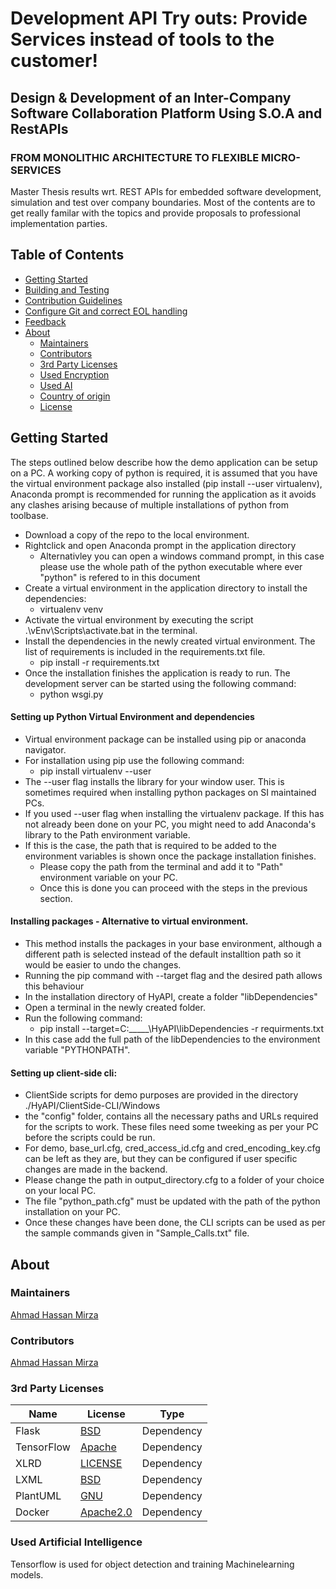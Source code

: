 # Development API Try outs: Provide Services instead of tools to the customer!  <!-- omit in toc -->
## Design & Development of an Inter-Company Software Collaboration Platform Using S.O.A and RestAPIs
### FROM MONOLITHIC ARCHITECTURE TO FLEXIBLE MICRO-SERVICES
Master Thesis results wrt. REST APIs for embedded software development, simulation and test over company boundaries.
Most of the contents are to get really familar with the topics and provide proposals to professional implementation parties.

## Table of Contents  <!-- omit in toc -->

- [Getting Started](#getting-started)
- [Building and Testing](#building-and-testing)
- [Contribution Guidelines](#contribution-guidelines)
- [Configure Git and correct EOL handling](#configure-Git-and-correct-EOL-handling)
- [Feedback](#feedback)
- [About](#about)
  - [Maintainers](#maintainers)
  - [Contributors](#contributors)
  - [3rd Party Licenses](#3rd-party-licenses)
  - [Used Encryption](#used-encryption)
  - [Used AI](#used-AI)
  - [Country of origin](#origin-country)
  - [License](#license)

## Getting Started <a name="getting-started"></a>

The steps outlined below describe how the demo application can be setup on a PC. A working copy of python is required, it is assumed that you have the
virtual environment package also installed (pip install --user virtualenv), Anaconda prompt is recommended for running the application as it avoids any clashes 
arising because of multiple installations of python from toolbase.

- Download a copy of the repo to the local environment.
- Rightclick and open Anaconda prompt in the application directory
  - Alternativley you can open a windows command prompt, in this case please use the whole path of the python executable where ever "python" is refered to in this document
- Create a virtual environment in the application directory to install the dependencies:
  - virtualenv venv
- Activate the virtual environment by executing the script .\vEnv\Scripts\activate.bat in the terminal.
- Install the dependencies in the newly created virtual environment. The list of requirements is included in the requirements.txt file.
  - pip install -r requirements.txt
- Once the installation finishes the application is ready to run. The development server can be started using the following command:
  - python wsgi.py

#### Setting up Python Virtual Environment and dependencies
- Virtual environment package can be installed using pip or anaconda navigator.
- For installation using pip use the following command:
	- pip install virtualenv --user
- The --user flag installs the library for your window user. This is sometimes required when installing python packages on SI maintained PCs.
- If you used --user flag when installing the virtualenv package. If this has not already been done on your PC, you might need to add Anaconda's library to the Path environment variable.
- If this is the case, the path that is required to be added to the environment variables is shown once the package installation finishes.
  - Please copy the path from the terminal and add it to "Path" environment variable on your PC.
  - Once this is done you can proceed with the steps in the previous section.
#### Installing packages - Alternative to virtual environment.
- This method installs the packages in your base environment, although a different path is selected instead of the default installtion path so it would be easier to undo the changes.
- Running the pip command with --target flag and the desired path allows this behaviour
- In the installation directory of HyAPI, create a folder "libDependencies"
- Open a terminal in the newly created folder.
- Run the following command:
	- pip install --target=C:\_____\HyAPI\libDependencies -r requirments.txt
- In this case add the full path of the libDependencies to the environment variable "PYTHONPATH".

#### Setting up client-side cli:
- ClientSide scripts for demo purposes are provided in the directory ./HyAPI/ClientSide-CLI/Windows
- the "config" folder, contains all the necessary paths and URLs required for the scripts to work. These files need some tweeking as per your PC before the scripts could be run.
- For demo, base_url.cfg, cred_access_id.cfg and cred_encoding_key.cfg can be left as they are, but they can be configured if user specific changes are made in the backend.
- Please change the path in output_directory.cfg to a folder of your choice on your local PC.
- The file "python_path.cfg" must be updated with the path of the python installation on your PC.
- Once these changes have been done, the CLI scripts can be used as per the sample commands given in "Sample_Calls.txt" file.



## About <a name="about"></a>

### Maintainers <a name="maintainers"></a>
[Ahmad Hassan Mirza](mailto:ahmadhasanmirza@gmail.com)

### Contributors <a name="contributors"></a>
[Ahmad Hassan Mirza](mailto:ahmadhasanmirza@gmail.com)

### 3rd Party Licenses <a name="3rd-party-licenses"></a>

| Name | License | Type |
|------|---------|------|
| Flask| [BSD](https://flask.palletsprojects.com/en/1.1.x/license/) | Dependency
| TensorFlow| [Apache](https://github.com/tensorflow/tensorflow/blob/master/LICENSE)| Dependency
| XLRD | [LICENSE](https://xlrd.readthedocs.io/en/latest/licenses.html) | Dependency
| LXML | [BSD](https://lxml.de/index.html#license) | Dependency
| PlantUML| [GNU](https://plantuml.com/de/license) | Dependency
| Docker | [Apache2.0](https://www.docker.com/components-licenses-dtr-1-4-ucp-1-1) | Dependency

### Used Artificial Intelligence <a name="used-AI"></a>

Tensorflow is used for object detection and training Machinelearning models.
